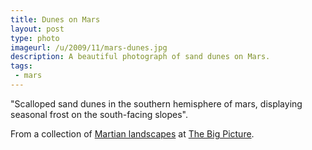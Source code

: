 ```yaml
---
title: Dunes on Mars
layout: post
type: photo
imageurl: /u/2009/11/mars-dunes.jpg
description: A beautiful photograph of sand dunes on Mars.
tags:
 - mars
---
```

"Scalloped sand dunes in the southern hemisphere of mars, displaying seasonal frost on the south-facing slopes".

From a collection of [Martian landscapes][1] at [The Big Picture][2].

[1]:http://www.boston.com/bigpicture/2009/11/martian_landscapes.html "They're all stunning."
[2]:http://www.boston.com/bigpicture/ "The Boston Globe's photocentric weblog."